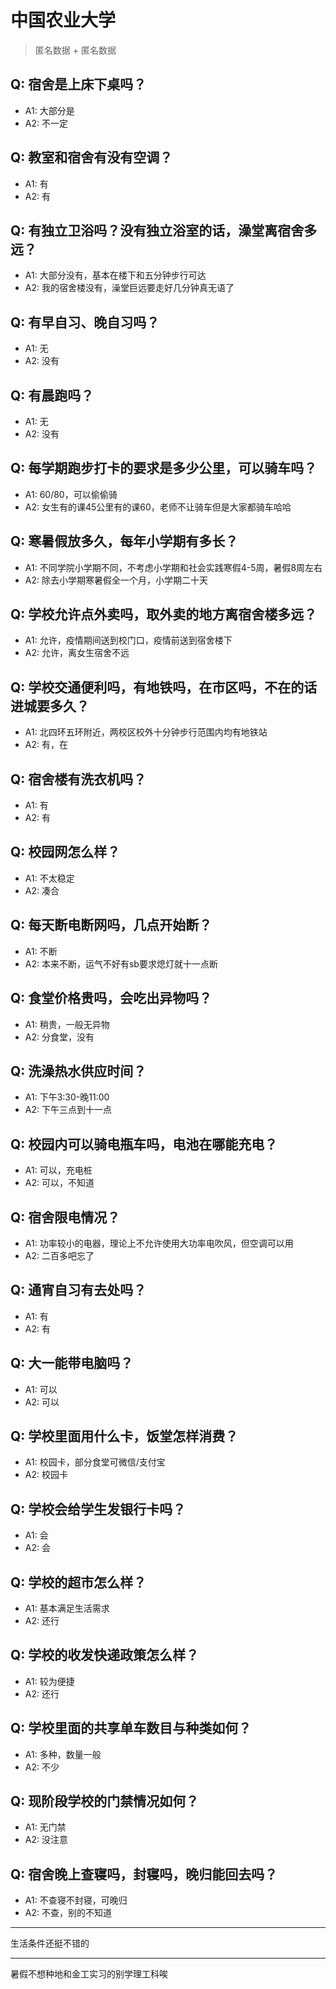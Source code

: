 # 中国农业大学
> 匿名数据 + 匿名数据
## Q: 宿舍是上床下桌吗？
- A1: 大部分是
- A2: 不一定
## Q: 教室和宿舍有没有空调？
- A1: 有
- A2: 有
## Q: 有独立卫浴吗？没有独立浴室的话，澡堂离宿舍多远？
- A1: 大部分没有，基本在楼下和五分钟步行可达
- A2: 我的宿舍楼没有，澡堂巨远要走好几分钟真无语了
## Q: 有早自习、晚自习吗？
- A1: 无
- A2: 没有
## Q: 有晨跑吗？
- A1: 无
- A2: 没有
## Q: 每学期跑步打卡的要求是多少公里，可以骑车吗？
- A1: 60/80，可以偷偷骑
- A2: 女生有的课45公里有的课60，老师不让骑车但是大家都骑车哈哈
## Q: 寒暑假放多久，每年小学期有多长？
- A1: 不同学院小学期不同，不考虑小学期和社会实践寒假4-5周，暑假8周左右
- A2: 除去小学期寒暑假全一个月，小学期二十天
## Q: 学校允许点外卖吗，取外卖的地方离宿舍楼多远？
- A1: 允许，疫情期间送到校门口，疫情前送到宿舍楼下
- A2: 允许，离女生宿舍不远
## Q: 学校交通便利吗，有地铁吗，在市区吗，不在的话进城要多久？
- A1: 北四环五环附近，两校区校外十分钟步行范围内均有地铁站
- A2: 有，在
## Q: 宿舍楼有洗衣机吗？
- A1: 有
- A2: 有
## Q: 校园网怎么样？
- A1: 不太稳定
- A2: 凑合
## Q: 每天断电断网吗，几点开始断？
- A1: 不断
- A2: 本来不断，运气不好有sb要求熄灯就十一点断
## Q: 食堂价格贵吗，会吃出异物吗？
- A1: 稍贵，一般无异物
- A2: 分食堂，没有
## Q: 洗澡热水供应时间？
- A1: 下午3:30-晚11:00
- A2: 下午三点到十一点
## Q: 校园内可以骑电瓶车吗，电池在哪能充电？
- A1: 可以，充电桩
- A2: 可以，不知道
## Q: 宿舍限电情况？
- A1: 功率较小的电器，理论上不允许使用大功率电吹风，但空调可以用
- A2: 二百多吧忘了
## Q: 通宵自习有去处吗？
- A1: 有
- A2: 有
## Q: 大一能带电脑吗？
- A1: 可以
- A2: 可以
## Q: 学校里面用什么卡，饭堂怎样消费？
- A1: 校园卡，部分食堂可微信/支付宝
- A2: 校园卡
## Q: 学校会给学生发银行卡吗？
- A1: 会
- A2: 会
## Q: 学校的超市怎么样？
- A1: 基本满足生活需求
- A2: 还行
## Q: 学校的收发快递政策怎么样？
- A1: 较为便捷
- A2: 还行
## Q: 学校里面的共享单车数目与种类如何？
- A1: 多种，数量一般
- A2: 不少
## Q: 现阶段学校的门禁情况如何？
- A1: 无门禁
- A2: 没注意
## Q: 宿舍晚上查寝吗，封寝吗，晚归能回去吗？
- A1: 不查寝不封寝，可晚归
- A2: 不查，别的不知道
***
生活条件还挺不错的
***
暑假不想种地和金工实习的别学理工科唉